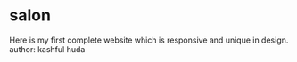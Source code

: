 # salon
Here is my first complete website which is responsive and unique in design.
<br>
author: kashful huda
<br>
